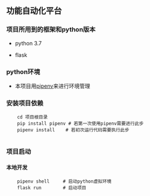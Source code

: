 ## 功能自动化平台

### 项目所用到的框架和python版本
- python 3.7

- flask


### python环境
- 本项目用[pipenv](https://pypi.org/project/pipenv/)来进行环境管理

### 安装项目依赖
```shell
    cd 项目根目录
    pip install pipenv # 若第一次使用pipenv需要进行此步
    pipenv install    # 若初次运行代码需要执行此步
    
```

### 项目启动

#### 本地开发
```shell
    pipenv shell     # 启动python虚拟环境 
    flask run        # 启动项目
```

